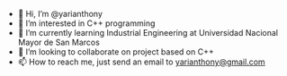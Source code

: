 - 👋 Hi, I’m @yarianthony
- 👀 I’m interested in C++ programming 
- 🌱 I’m currently learning Industrial Engineering at Universidad Nacional Mayor de San Marcos
- 💞️ I’m looking to collaborate on project based on C++
- 📫 How to reach me, just send an email to yarianthony@gmail.com

<!---
yarianthony/yarianthony is a ✨ special ✨ repository because its `README.md` (this file) appears on your GitHub profile.
You can click the Preview link to take a look at your changes.
--->

